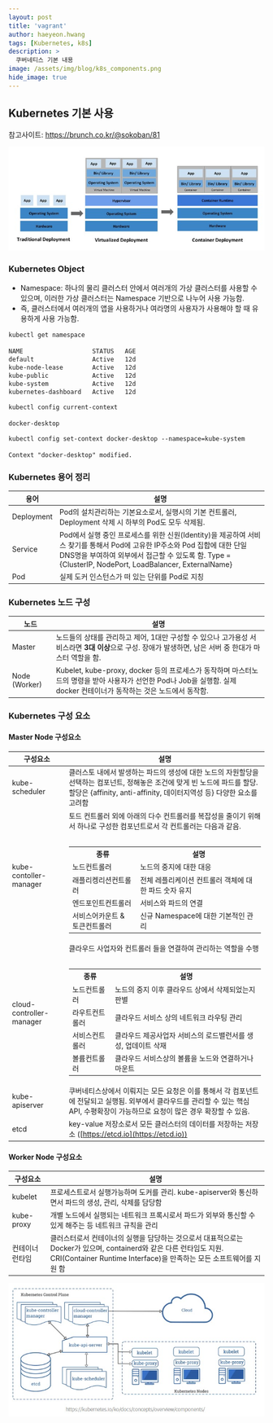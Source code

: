```yaml
---
layout: post
title: 'vagrant' 
author: haeyeon.hwang
tags: [Kubernetes, k8s]
description: >
  쿠버네티스 기본 내용 
image: /assets/img/blog/k8s_components.png
hide_image: true
---
```


## Kubernetes 기본 사용 

참고사이트: https://brunch.co.kr/@sokoban/81


![app_deployment](/assets/img/blog/app_deployment.png)

### Kubernetes Object

- Namespace: 하나의 물리 클러스터 안에서 여러개의 가상 클러스터를 사용할 수 있으며, 이러한 가상 클러스터는 Namespace 기반으로 나누어 사용 가능함.
- 즉, 클러스터에서 여러개의 앱을 사용하거나 여라명의 사용자가 사용해야 할 때 유용하게 사용 가능함.

~~~console
kubectl get namespace

NAME                   STATUS   AGE
default                Active   12d
kube-node-lease        Active   12d
kube-public            Active   12d
kube-system            Active   12d
kubernetes-dashboard   Active   12d
~~~

~~~console
kubectl config current-context

docker-desktop
~~~

~~~console
kubectl config set-context docker-desktop --namespace=kube-system

Context "docker-desktop" modified.
~~~


### Kubernetes 용어 정리

용어|설명
---|---
Deployment|Pod의 설치관리하는 기본요소로서, 실행시의 기본 컨트롤러, Deployment 삭제 시 하부의 Pod도 모두 삭제됨.
Service|Pod에서 실행 중인 프로세스를 위한 신원(Identity)을 제공하여 서비스 찾기를 통해서 Pod에 고유한 IP주소와 Pod 집합에 대한 단일 DNS명을 부여하여 외부에서 접근할 수 있도록 함. Type = {ClusterIP, NodePort, LoadBalancer, ExternalName}
Pod|실제 도커 인스턴스가 떠 있는 단위를 Pod로 지칭

### Kubernetes 노드 구성

노드|설명
---|---
Master|노드들의 상태를 관리하고 제어, 1대만 구성할 수 있으나 고가용성 서비스라면 **3대 이상**으로 구성. 장애가 발생하면, 남은 서버 중 한대가 마스터 역할을 함.
Node (Worker)|Kubelet, kube-proxy, docker 등의 프로세스가 동작하며 마스터노드의 명령을 받아 사용자가 선언한 Pod나 Job을 실행함. 실제 docker 컨테이너가 동작하는 것은 노드에서 동작함.

### Kubernetes 구성 요소

#### Master Node 구성요소

구성요소|설명
---|---
kube-scheduler|클러스토 내에서 발생하는 파드의 생성에 대한 노드의 자원할당을 선택하는 컴포넌트, 정해놓은 조건에 맞게 빈 노드에 파드를 할당. 할당은 {affinity, anti-affinity, 데이터지역성 등} 다양한 요소를 고려함
kube-contoller-manager|토드 컨트롤러 외에 아래의 다수 컨트롤러를 복잡성을 줄이기 위해서 하나로 구성한 컴포넌트로서 각 컨트롤러는 다음과 같음. </br></br><table><tr><th>종류</th><th>설명</th></tr><tr><td>노드컨트롤러</td><td>노드의 중지에 대한 대응</td></tr><tr><td>래플리켕리션컨트롤러</td><td>전체 레플리케이션 컨트롤러 객체에 대한 파드 숫자 유지</td></tr><tr><td>엔드포인트컨트롤러</td><td>서비스와 파드의 연결</td></tr><tr><td>서비스어카운트 & 토큰컨트롤러</td><td>신규 Namespace에 대한 기본적인 관리</td></tr></table>
cloud-controller-manager|클라우드 사업자와 컨트롤러 들을 연결하여 관리하는 역할을 수행</br></br><table><tr><th>종류</th><th>설명</th></tr><tr><td>노드컨트롤러</td><td>노드의 중지 이후 클라우드 상에서 삭제되었는지 판별</td></tr><tr><td>라우트컨트롤러</td><td>클라우드 서비스 상의 네트워크 라우팅 관리</td></tr><tr><td>서비스컨트롤러</td><td>클라우드 제공사업자 서비스의 로드밸런서를 생성, 업데이트 삭재</td></tr><tr><td>볼륨컨트롤러</td><td>클라우드 서비스상의 볼륨을 노드와 연결하거나 마운트</td></tr></table>
kube-apiserver|쿠버네티스상에서 이뤄지는 모든 요청은 이를 통해서 각 컴포넌트에 전달되고 실행됨. 외부에서 클라우드를 관리할 수 있는 핵심 API, 수평확장이 가능하므로 요청이 많은 경우 확장할 수 있음.
etcd|key-value 저장소로서 모든 클러스터의 데이터를 저장하는 저장소 ([https://etcd.io](https://etcd.io))

#### Worker Node 구성요소

구성요소|설명
---|---
kubelet|프로세스트로서 실행가능하며 도커를 관리. kube-apiserver와 통신하면서 파드의 생성, 관리, 삭제를 담당함
kube-proxy|개별 노드에서 실행되는 네트워크 프록시로서 파드가 외부와 통신할 수 있게 해주는 등 네트워크 규칙을 관리
컨테이너런타임|클러스터로서 컨테이너의 실행을 담당하는 것으로서 대표적으로는 Docker가 있으며, containerd와 같은 다른 런타임도 지원. CRI(Container Runtime Interface)을 만족하는 모든 소프트웨어를 지원 함

![k8s_components](/assets/img/blog/k8s_components.png)